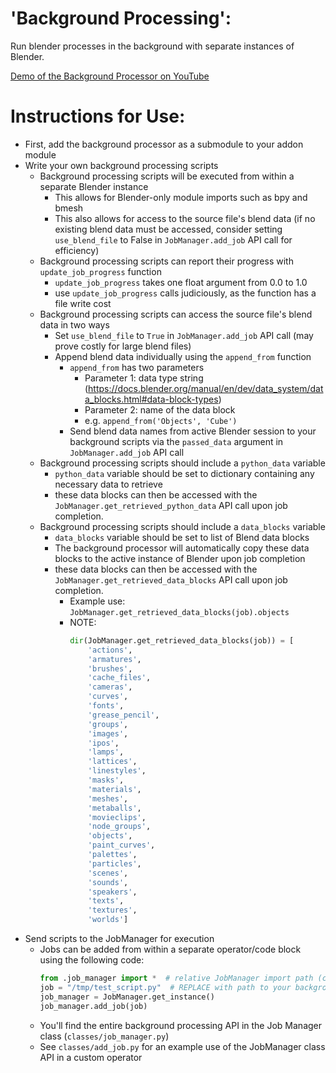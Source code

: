 # 'Background Processing':

Run blender processes in the background with separate instances of Blender.

[Demo of the Background Processor on YouTube](https://youtu.be/8iIMP1SrHIE)

# Instructions for Use:

* First, add the background processor as a submodule to your addon module
* Write your own background processing scripts
    * Background processing scripts will be executed from within a separate Blender instance
        * This allows for Blender-only module imports such as bpy and bmesh
        * This also allows for access to the source file's blend data (if no existing blend data must be accessed, consider setting `use_blend_file` to False in `JobManager.add_job` API call for efficiency)
    * Background processing scripts can report their progress with `update_job_progress` function
        * `update_job_progress` takes one float argument from 0.0 to 1.0
        * use `update_job_progress` calls judiciously, as the function has a file write cost
    * Background processing scripts can access the source file's blend data in two ways
        * Set `use_blend_file` to `True` in `JobManager.add_job` API call (may prove costly for large blend files)
        * Append blend data individually using the `append_from` function
            * `append_from` has two parameters
                * Parameter 1: data type string (https://docs.blender.org/manual/en/dev/data_system/data_blocks.html#data-block-types)
                * Parameter 2: name of the data block
                * e.g. `append_from('Objects', 'Cube')`
            * Send blend data names from active Blender session to your background scripts via the `passed_data` argument in `JobManager.add_job` API call
    * Background processing scripts should include a `python_data` variable
        * `python_data` variable should be set to dictionary containing any necessary data to retrieve
        * these data blocks can then be accessed with the `JobManager.get_retrieved_python_data` API call upon job completion.
    * Background processing scripts should include a `data_blocks` variable
        * `data_blocks` variable should be set to list of Blend data blocks
        * The background processor will automatically copy these data blocks to the active instance of Blender upon job completion
        * these data blocks can then be accessed with the `JobManager.get_retrieved_data_blocks` API call upon job completion.
            * Example use: `JobManager.get_retrieved_data_blocks(job).objects`
            * NOTE:
                ``` Python
                dir(JobManager.get_retrieved_data_blocks(job)) = [
                    'actions',
                    'armatures',
                    'brushes',
                    'cache_files',
                    'cameras',
                    'curves',
                    'fonts',
                    'grease_pencil',
                    'groups',
                    'images',
                    'ipos',
                    'lamps',
                    'lattices',
                    'linestyles',
                    'masks',
                    'materials',
                    'meshes',
                    'metaballs',
                    'movieclips',
                    'node_groups',
                    'objects',
                    'paint_curves',
                    'palettes',
                    'particles',
                    'scenes',
                    'sounds',
                    'speakers',
                    'texts',
                    'textures',
                    'worlds']
                ```
* Send scripts to the JobManager for execution
    * Jobs can be added from within a separate operator/code block using the following code:
        ``` Python
        from .job_manager import *  # relative JobManager import path (current path assumes script is in same root folder as 'JobManager.py')
        job = "/tmp/test_script.py"  # REPLACE with path to your background processing script
        job_manager = JobManager.get_instance()
        job_manager.add_job(job)
        ```
    * You'll find the entire background processing API in the Job Manager class (`classes/job_manager.py`)
    * See `classes/add_job.py` for an example use of the JobManager class API in a custom operator
